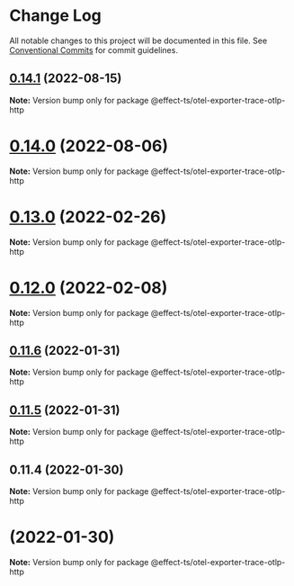 # Change Log

All notable changes to this project will be documented in this file.
See [Conventional Commits](https://conventionalcommits.org) for commit guidelines.

## [0.14.1](https://github.com/Effect-TS/otel/compare/@effect-ts/otel-exporter-trace-otlp-http@0.14.0...@effect-ts/otel-exporter-trace-otlp-http@0.14.1) (2022-08-15)

**Note:** Version bump only for package @effect-ts/otel-exporter-trace-otlp-http





# [0.14.0](https://github.com/Effect-TS/otel/compare/@effect-ts/otel-exporter-trace-otlp-http@0.13.0...@effect-ts/otel-exporter-trace-otlp-http@0.14.0) (2022-08-06)

**Note:** Version bump only for package @effect-ts/otel-exporter-trace-otlp-http





# [0.13.0](https://github.com/Effect-TS/otel/compare/@effect-ts/otel-exporter-trace-otlp-http@0.12.0...@effect-ts/otel-exporter-trace-otlp-http@0.13.0) (2022-02-26)

**Note:** Version bump only for package @effect-ts/otel-exporter-trace-otlp-http





# [0.12.0](https://github.com/Effect-TS/otel/compare/@effect-ts/otel-exporter-trace-otlp-http@0.11.6...@effect-ts/otel-exporter-trace-otlp-http@0.12.0) (2022-02-08)

**Note:** Version bump only for package @effect-ts/otel-exporter-trace-otlp-http





## [0.11.6](https://github.com/Effect-TS/otel/compare/@effect-ts/otel-exporter-trace-otlp-http@0.11.5...@effect-ts/otel-exporter-trace-otlp-http@0.11.6) (2022-01-31)

**Note:** Version bump only for package @effect-ts/otel-exporter-trace-otlp-http





## [0.11.5](https://github.com/Effect-TS/otel/compare/@effect-ts/otel-exporter-trace-otlp-http@0.11.4...@effect-ts/otel-exporter-trace-otlp-http@0.11.5) (2022-01-31)

**Note:** Version bump only for package @effect-ts/otel-exporter-trace-otlp-http





## 0.11.4 (2022-01-30)

**Note:** Version bump only for package @effect-ts/otel-exporter-trace-otlp-http





#  (2022-01-30)

**Note:** Version bump only for package @effect-ts/otel-exporter-trace-otlp-http
